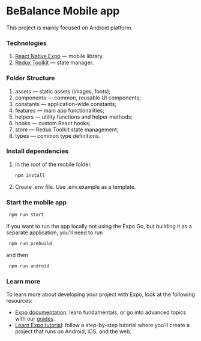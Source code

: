# BeBalance Mobile app

This project is mainly focused on Android platform.

### Technologies

1. [React Native Expo](https://docs.expo.dev/get-started/set-up-your-environment/) — mobile library.
2. [Redux Toolkit](https://redux-toolkit.js.org/) — state manager.

### Folder Structure

1. assets — static assets (images, fonts);
2. components — common, reusable UI components;
3. constants — application-wide constants;
4. features — main app functionalities;
5. helpers — utility functions and helper methods;
6. hooks — custom React hooks;
7. store — Redux Toolkit state management;
8. types — common type definitions.

### Install dependencies

1. In the root of the mobile folder.

   ```bash
   npm install
   ```

2. Create .env file. Use .env.example as a template.

### Start the mobile app

```bash
 npm run start
```

If you want to run the app locally not using the Expo Go, but building it as a separate application, you'll need to run

```bash
 npm run prebuild
```

and then

```bash
 npm run android
```

### Learn more

To learn more about developing your project with Expo, look at the following resources:

- [Expo documentation](https://docs.expo.dev/): learn fundamentals, or go into advanced topics with our [guides](https://docs.expo.dev/guides).
- [Learn Expo tutorial](https://docs.expo.dev/tutorial/introduction/): follow a step-by-step tutorial where you'll create a project that runs on Android, iOS, and the web.
